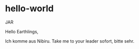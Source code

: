 # hello-world
JAR

Hello Earthlings,

Ich komme aus Nibiru.  Take me to your leader sofort, bitte sehr.
